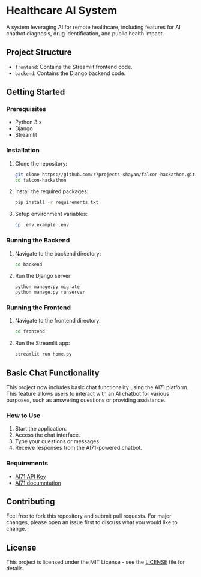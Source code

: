 # Healthcare AI System

A system leveraging AI for remote healthcare, including features for AI chatbot diagnosis, drug identification, and public health impact.

## Project Structure

- `frontend`: Contains the Streamlit frontend code.
- `backend`: Contains the Django backend code.

## Getting Started

### Prerequisites

- Python 3.x
- Django
- Streamlit

### Installation

1. Clone the repository:
    ```bash
    git clone https://github.com/r7projects-shayan/falcon-hackathon.git
    cd falcon-hackathon
    ```

2. Install the required packages:
    ```bash
    pip install -r requirements.txt
    ```

3. Setup environment variables:
    ```bash
    cp .env.example .env
    ```

### Running the Backend

1. Navigate to the backend directory:
    ```bash
    cd backend
    ```

2. Run the Django server:
    ```bash
    python manage.py migrate
    python manage.py runserver
    ```

### Running the Frontend

1. Navigate to the frontend directory:
    ```bash
    cd frontend
    ```

2. Run the Streamlit app:
    ```bash
    streamlit run home.py
    ```

## Basic Chat Functionality

This project now includes basic chat functionality using the AI71 platform. This feature allows users to interact with an AI chatbot for various purposes, such as answering questions or providing assistance.

### How to Use

1. Start the application.
2. Access the chat interface.
3. Type your questions or messages.
4. Receive responses from the AI71-powered chatbot.

### Requirements

- [AI71 API Key](https://marketplace.ai71.ai/api-keys)
- [AI71 documntation](https://marketplace.ai71.ai/documentation)

## Contributing

Feel free to fork this repository and submit pull requests. For major changes, please open an issue first to discuss what you would like to change.

## License

This project is licensed under the MIT License - see the [LICENSE](LICENSE) file for details.
